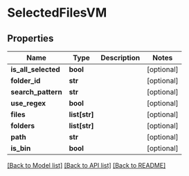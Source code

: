 # SelectedFilesVM


## Properties
Name | Type | Description | Notes
------------ | ------------- | ------------- | -------------
**is_all_selected** | **bool** |  | [optional] 
**folder_id** | **str** |  | [optional] 
**search_pattern** | **str** |  | [optional] 
**use_regex** | **bool** |  | [optional] 
**files** | **list[str]** |  | [optional] 
**folders** | **list[str]** |  | [optional] 
**path** | **str** |  | [optional] 
**is_bin** | **bool** |  | [optional] 

[[Back to Model list]](../README.md#documentation-for-models) [[Back to API list]](../README.md#documentation-for-api-endpoints) [[Back to README]](../README.md)


